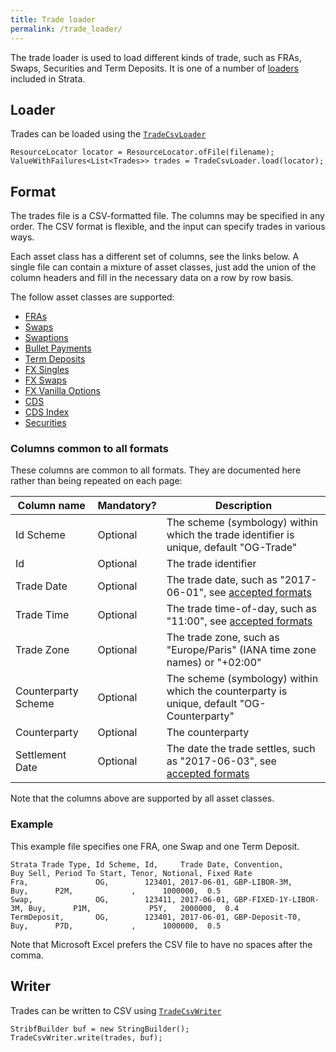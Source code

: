 ```yaml
---
title: Trade loader
permalink: /trade_loader/
---
```


The trade loader is used to load different kinds of trade, such as FRAs, Swaps, Securities and Term Deposits.
It is one of a number of [loaders]({{site.baseurl}}/loaders) included in Strata.


## Loader

Trades can be loaded using the [`TradeCsvLoader`]({{site.baseurl}}/apidocs/com/opengamma/strata/loader/csv/TradeCsvLoader.html)

```
ResourceLocator locator = ResourceLocator.ofFile(filename);
ValueWithFailures<List<Trades>> trades = TradeCsvLoader.load(locator);
```


## Format

The trades file is a CSV-formatted file.
The columns may be specified in any order.
The CSV format is flexible, and the input can specify trades in various ways.

Each asset class has a different set of columns, see the links below.
A single file can contain a mixture of asset classes, just add the union of the column headers and
fill in the necessary data on a row by row basis.

The follow asset classes are supported:

* [FRAs]({{site.baseurl}}/trade_loader_fra)
* [Swaps]({{site.baseurl}}/trade_loader_swap)
* [Swaptions]({{site.baseurl}}/trade_loader_swaption)
* [Bullet Payments]({{site.baseurl}}/trade_loader_bullet_payment)
* [Term Deposits]({{site.baseurl}}/trade_loader_term_deposit)
* [FX Singles]({{site.baseurl}}/trade_loader_fx_single)
* [FX Swaps]({{site.baseurl}}/trade_loader_fx_swap)
* [FX Vanilla Options]({{site.baseurl}}/trade_loader_fx_vanilla_option)
* [CDS]({{site.baseurl}}/trade_loader_cds)
* [CDS Index]({{site.baseurl}}/trade_loader_cds_index)
* [Securities]({{site.baseurl}}/trade_loader_security)


### Columns common to all formats

These columns are common to all formats.
They are documented here rather than being repeated on each page:

| Column name           | Mandatory? | Description |
|-----------------------|------------|-------------|
| Id Scheme             | Optional   | The scheme (symbology) within which the trade identifier is unique, default "OG-Trade" |
| Id                    | Optional   | The trade identifier |
| Trade Date            | Optional   | The trade date, such as "2017-06-01", see [accepted formats]({{site.baseurl}}/common_formats/) |
| Trade Time            | Optional   | The trade time-of-day, such as "11:00", see [accepted formats]({{site.baseurl}}/common_formats/) |
| Trade Zone            | Optional   | The trade zone, such as "Europe/Paris" (IANA time zone names) or "+02:00" |
| Counterparty Scheme   | Optional   | The scheme (symbology) within which the counterparty is unique, default "OG-Counterparty" |
| Counterparty          | Optional   | The counterparty |
| Settlement Date       | Optional   | The date the trade settles, such as "2017-06-03", see [accepted formats]({{site.baseurl}}/common_formats/) |

Note that the columns above are supported by all asset classes.


### Example

This example file specifies one FRA, one Swap and one Term Deposit.

```
Strata Trade Type, Id Scheme, Id,     Trade Date, Convention,            Buy Sell, Period To Start, Tenor, Notional, Fixed Rate
Fra,               OG,        123401, 2017-06-01, GBP-LIBOR-3M,          Buy,      P2M,             ,      1000000,  0.5
Swap,              OG,        123411, 2017-06-01, GBP-FIXED-1Y-LIBOR-3M, Buy,      P1M,             P5Y,   2000000,  0.4
TermDeposit,       OG,        123401, 2017-06-01, GBP-Deposit-T0,        Buy,      P7D,             ,      1000000,  0.5
```

Note that Microsoft Excel prefers the CSV file to have no spaces after the comma.


## Writer

Trades can be written to CSV using [`TradeCsvWriter`]({{site.baseurl}}/apidocs/com/opengamma/strata/loader/csv/TradeCsvWriter.html)

```
StribfBuilder buf = new StringBuilder();
TradeCsvWriter.write(trades, buf);
```

